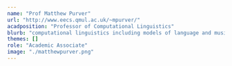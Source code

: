 ```yaml
---
name: "Prof Matthew Purver"
url: "http://www.eecs.qmul.ac.uk/~mpurver/"
acadposition: "Professor of Computational Linguistics"
blurb: "computational linguistics including models of language and music"
themes: []
role: "Academic Associate"
image: "./matthewpurver.png"
---
```

